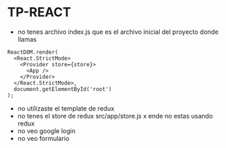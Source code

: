 # TP-REACT


* no tenes archivo index.js que es el archivo inicial del proyecto donde llamas
```
ReactDOM.render(
  <React.StrictMode>
    <Provider store={store}>
      <App />
    </Provider>
  </React.StrictMode>,
  document.getElementById('root')
);
```

* no utilizaste el template de redux
* no tenes el store de redux src/app/store.js x ende no estas usando redux
* no veo google login
* no veo formulario
